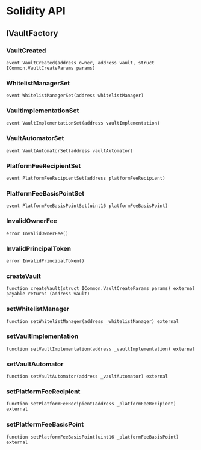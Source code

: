 # Solidity API

## IVaultFactory

### VaultCreated

```solidity
event VaultCreated(address owner, address vault, struct ICommon.VaultCreateParams params)
```

### WhitelistManagerSet

```solidity
event WhitelistManagerSet(address whitelistManager)
```

### VaultImplementationSet

```solidity
event VaultImplementationSet(address vaultImplementation)
```

### VaultAutomatorSet

```solidity
event VaultAutomatorSet(address vaultAutomator)
```

### PlatformFeeRecipientSet

```solidity
event PlatformFeeRecipientSet(address platformFeeRecipient)
```

### PlatformFeeBasisPointSet

```solidity
event PlatformFeeBasisPointSet(uint16 platformFeeBasisPoint)
```

### InvalidOwnerFee

```solidity
error InvalidOwnerFee()
```

### InvalidPrincipalToken

```solidity
error InvalidPrincipalToken()
```

### createVault

```solidity
function createVault(struct ICommon.VaultCreateParams params) external payable returns (address vault)
```

### setWhitelistManager

```solidity
function setWhitelistManager(address _whitelistManager) external
```

### setVaultImplementation

```solidity
function setVaultImplementation(address _vaultImplementation) external
```

### setVaultAutomator

```solidity
function setVaultAutomator(address _vaultAutomator) external
```

### setPlatformFeeRecipient

```solidity
function setPlatformFeeRecipient(address _platformFeeRecipient) external
```

### setPlatformFeeBasisPoint

```solidity
function setPlatformFeeBasisPoint(uint16 _platformFeeBasisPoint) external
```
